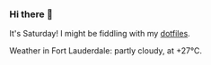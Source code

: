 ### Hi there :wave:

It's Saturday! I might be fiddling with my [dotfiles](https://github.com/bewuethr/dotfiles).

Weather in Fort Lauderdale: partly cloudy, at +27°C.
